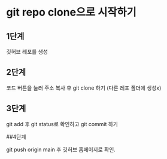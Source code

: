 # git repo clone으로 시작하기

## 1단계

깃허브 레포를 생성

## 2단계

코드 버튼을 눌러 주소 복사 후 git clone 하기
(다른 레포 폴더에 생성x)

## 3단계

git add 후 git status로 확인하고 git commit 하기 

##4단계

git push origin main 후 깃허브 홈페이지로 확인.
